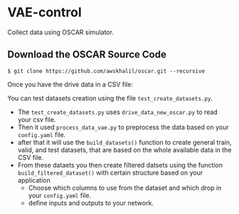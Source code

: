 # VAE-control

Collect data using OSCAR simulator.

## Download the OSCAR Source Code

```
$ git clone https://github.com/awskhalil/oscar.git --recursive
```

Once you have the drive data in a CSV file:

You can test datasets creation using the file `test_create_datasets.py`.

- The `test_create_datasets.py` uses `drive_data_new_oscar.py` to read your csv file. 
- Then it used `process_data_vae.py` to preprocess the data based on your `config.yaml` file.
- after that it will use the `build_datasets()` function to create general train, valid, and test datasets, that are based on the whole available data in the CSV file.
- From these dataets you then create filtered datsets using the function `build_filtered_dataset()` with certain structure based on your application
  - Choose which columns to use from the dataset and which drop in your `config.yaml` file.
  - define inputs and outputs to your network.


